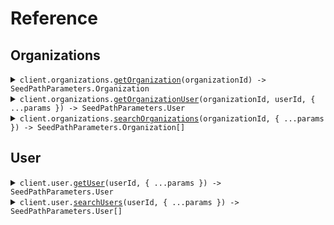 # Reference

## Organizations

<details><summary><code>client.organizations.<a href="/src/api/resources/organizations/client/Client.ts">getOrganization</a>(organizationId) -> SeedPathParameters.Organization</code></summary>
<dl>
<dd>

#### 🔌 Usage

<dl>
<dd>

<dl>
<dd>

```typescript
await client.organizations.getOrganization("organization_id");
```

</dd>
</dl>
</dd>
</dl>

#### ⚙️ Parameters

<dl>
<dd>

<dl>
<dd>

**organizationId:** `string`

</dd>
</dl>

<dl>
<dd>

**requestOptions:** `Organizations.RequestOptions`

</dd>
</dl>
</dd>
</dl>

</dd>
</dl>
</details>

<details><summary><code>client.organizations.<a href="/src/api/resources/organizations/client/Client.ts">getOrganizationUser</a>(organizationId, userId, { ...params }) -> SeedPathParameters.User</code></summary>
<dl>
<dd>

#### 🔌 Usage

<dl>
<dd>

<dl>
<dd>

```typescript
await client.organizations.getOrganizationUser("organization_id", "user_id");
```

</dd>
</dl>
</dd>
</dl>

#### ⚙️ Parameters

<dl>
<dd>

<dl>
<dd>

**organizationId:** `string`

</dd>
</dl>

<dl>
<dd>

**userId:** `string`

</dd>
</dl>

<dl>
<dd>

**request:** `SeedPathParameters.GetOrganizationUserRequest`

</dd>
</dl>

<dl>
<dd>

**requestOptions:** `Organizations.RequestOptions`

</dd>
</dl>
</dd>
</dl>

</dd>
</dl>
</details>

<details><summary><code>client.organizations.<a href="/src/api/resources/organizations/client/Client.ts">searchOrganizations</a>(organizationId, { ...params }) -> SeedPathParameters.Organization[]</code></summary>
<dl>
<dd>

#### 🔌 Usage

<dl>
<dd>

<dl>
<dd>

```typescript
await client.organizations.searchOrganizations("organization_id", {
    limit: 1,
});
```

</dd>
</dl>
</dd>
</dl>

#### ⚙️ Parameters

<dl>
<dd>

<dl>
<dd>

**organizationId:** `string`

</dd>
</dl>

<dl>
<dd>

**request:** `SeedPathParameters.SearchOrganizationsRequest`

</dd>
</dl>

<dl>
<dd>

**requestOptions:** `Organizations.RequestOptions`

</dd>
</dl>
</dd>
</dl>

</dd>
</dl>
</details>

## User

<details><summary><code>client.user.<a href="/src/api/resources/user/client/Client.ts">getUser</a>(userId, { ...params }) -> SeedPathParameters.User</code></summary>
<dl>
<dd>

#### 🔌 Usage

<dl>
<dd>

<dl>
<dd>

```typescript
await client.user.getUser("user_id");
```

</dd>
</dl>
</dd>
</dl>

#### ⚙️ Parameters

<dl>
<dd>

<dl>
<dd>

**userId:** `string`

</dd>
</dl>

<dl>
<dd>

**request:** `SeedPathParameters.GetUsersRequest`

</dd>
</dl>

<dl>
<dd>

**requestOptions:** `User.RequestOptions`

</dd>
</dl>
</dd>
</dl>

</dd>
</dl>
</details>

<details><summary><code>client.user.<a href="/src/api/resources/user/client/Client.ts">searchUsers</a>(userId, { ...params }) -> SeedPathParameters.User[]</code></summary>
<dl>
<dd>

#### 🔌 Usage

<dl>
<dd>

<dl>
<dd>

```typescript
await client.user.searchUsers("user_id", {
    limit: 1,
});
```

</dd>
</dl>
</dd>
</dl>

#### ⚙️ Parameters

<dl>
<dd>

<dl>
<dd>

**userId:** `string`

</dd>
</dl>

<dl>
<dd>

**request:** `SeedPathParameters.SearchUsersRequest`

</dd>
</dl>

<dl>
<dd>

**requestOptions:** `User.RequestOptions`

</dd>
</dl>
</dd>
</dl>

</dd>
</dl>
</details>
